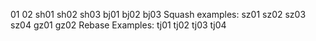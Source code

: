 01
02
sh01
sh02
sh03
bj01
bj02
bj03
Squash examples:
sz01
sz02
sz03
sz04
gz01
gz02
Rebase Examples:
tj01
tj02
tj03
tj04
